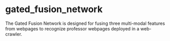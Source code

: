# gated_fusion_network
The Gated Fusion Network is designed for fusing three multi-modal features from webpages to recognize professor webpages deployed in a web-crawler. 
